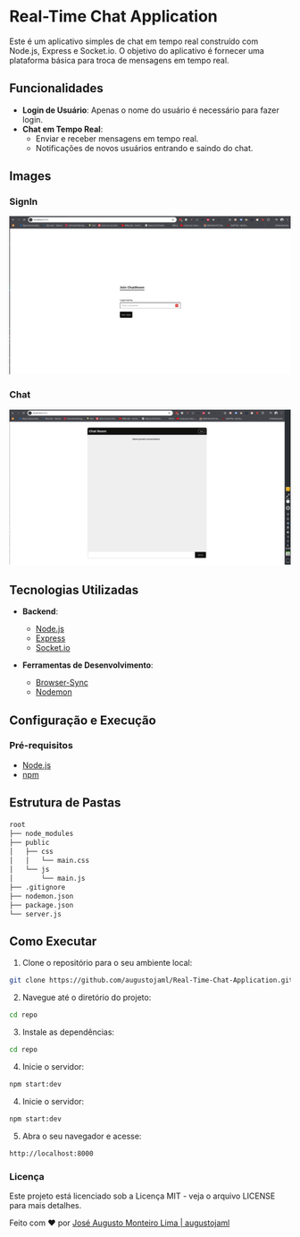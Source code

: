 # Real-Time Chat Application

Este é um aplicativo simples de chat em tempo real construído com Node.js, Express e Socket.io. O objetivo do aplicativo é fornecer uma plataforma básica para troca de mensagens em tempo real.

## Funcionalidades

- **Login de Usuário**: Apenas o nome do usuário é necessário para fazer login.
- **Chat em Tempo Real**:
  - Enviar e receber mensagens em tempo real.
  - Notificações de novos usuários entrando e saindo do chat.

## Images

### SignIn

![sign-in](signin.png)

### Chat

![chat](chat.png)

## Tecnologias Utilizadas

- **Backend**:

  - [Node.js](https://nodejs.org/)
  - [Express](https://expressjs.com/)
  - [Socket.io](https://socket.io/)

- **Ferramentas de Desenvolvimento**:
  - [Browser-Sync](https://browsersync.io/)
  - [Nodemon](https://nodemon.io/)

## Configuração e Execução

### Pré-requisitos

- [Node.js](https://nodejs.org/)
- [npm](https://www.npmjs.com/)

## Estrutura de Pastas

```arduino
root
├── node_modules
├── public
│   ├── css
│   │   └── main.css
│   └── js
│       └── main.js
├── .gitignore
├── nodemon.json
├── package.json
└── server.js
```

## Como Executar

1. Clone o repositório para o seu ambiente local:

```sh
git clone https://github.com/augustojaml/Real-Time-Chat-Application.git
```

2. Navegue até o diretório do projeto:

```sh
cd repo
```

3. Instale as dependências:

```sh
cd repo
```

4. Inicie o servidor:

```sh
npm start:dev
```

4. Inicie o servidor:

```sh
npm start:dev
```

5. Abra o seu navegador e acesse:

```sh
http://localhost:8000
```

### Licença

Este projeto está licenciado sob a Licença MIT - veja o arquivo LICENSE para mais detalhes.

Feito com ❤️ por [José Augusto Monteiro Lima | augustojaml](https://github.com/augustojaml)
